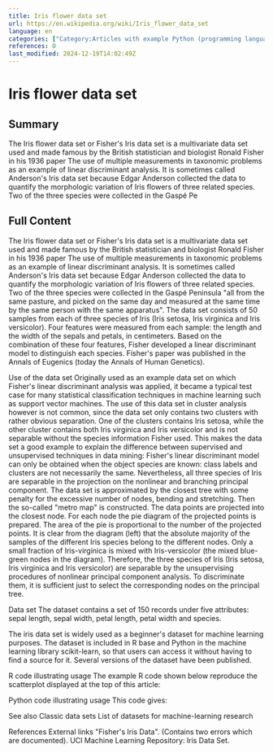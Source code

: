 ```yaml
---
title: Iris flower data set
url: https://en.wikipedia.org/wiki/Iris_flower_data_set
language: en
categories: ["Category:Articles with example Python (programming language) code", "Category:Articles with example R code", "Category:Articles with short description", "Category:Datasets in machine learning", "Category:Ronald Fisher", "Category:Short description is different from Wikidata", "Category:Statistical data sets"]
references: 0
last_modified: 2024-12-19T14:02:49Z
---
```


# Iris flower data set

## Summary

The Iris flower data set or Fisher's Iris data set is a multivariate data set used and made famous by the British statistician and biologist Ronald Fisher in his 1936 paper The use of multiple measurements in taxonomic problems as an example of linear discriminant analysis. It is sometimes called Anderson's Iris data set because Edgar Anderson collected the data to quantify the morphologic variation of Iris flowers of three related species. Two of the three species were collected in the Gaspé Pe

## Full Content

The Iris flower data set or Fisher's Iris data set is a multivariate data set used and made famous by the British statistician and biologist Ronald Fisher in his 1936 paper The use of multiple measurements in taxonomic problems as an example of linear discriminant analysis. It is sometimes called Anderson's Iris data set because Edgar Anderson collected the data to quantify the morphologic variation of Iris flowers of three related species. Two of the three species were collected in the Gaspé Peninsula "all from the same pasture, and picked on the same day and measured at the same time by the same person with the same apparatus".
The data set consists of 50 samples from each of three species of Iris (Iris setosa, Iris virginica and Iris versicolor). Four features were measured from each sample: the length and the width of the sepals and petals, in centimeters. Based on the combination of these four features, Fisher developed a linear discriminant model to distinguish each species. Fisher's paper was published in the Annals of Eugenics (today the Annals of Human Genetics).

Use of the data set
Originally used as an example data set on which Fisher's linear discriminant analysis was applied, it became a typical test case for many statistical classification techniques in machine learning such as support vector machines.
The use of this data set in cluster analysis however is not common, since the data set only contains two clusters with rather obvious separation. One of the clusters contains Iris setosa, while the other cluster contains both Iris virginica and Iris versicolor and is not separable without the species information Fisher used. This makes the data set a good example to explain the difference between supervised and unsupervised techniques in data mining: Fisher's linear discriminant model can only be obtained when the object species are known: class labels and clusters are not necessarily the same.
Nevertheless, all three species of Iris are separable in the projection on the nonlinear and branching principal component. The data set is approximated by the closest tree with some penalty for the excessive number of nodes, bending and stretching. Then the so-called "metro map" is constructed. The data points are projected into the closest node. For each node the pie diagram of the projected points is prepared. The area of the pie is proportional to the number of the projected points. It is clear from the diagram (left) that the absolute majority of the samples of the different Iris species belong to the different nodes. Only a small fraction of Iris-virginica is mixed with Iris-versicolor (the mixed blue-green nodes in the diagram). Therefore, the three species of Iris (Iris setosa, Iris virginica and Iris versicolor) are separable by the unsupervising procedures of nonlinear principal component analysis. To discriminate them, it is sufficient just to select the corresponding nodes on the principal tree.

Data set
The dataset contains a set of 150 records under five attributes: sepal length, sepal width, petal length, petal width and species.

The iris data set is widely used as a beginner's dataset for machine learning purposes. The dataset is included in R base and Python in the machine learning library scikit-learn, so that users can access it without having to find a source for it.
Several versions of the dataset have been published.

R code illustrating usage
The example R code shown below reproduce the scatterplot displayed at the top of this article:

Python code illustrating usage
This code gives:

See also
Classic data sets
List of datasets for machine-learning research

References
External links
"Fisher's Iris Data". (Contains two errors which are documented). UCI Machine Learning Repository: Iris Data Set.
